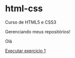 # html-css
 Curso de HTML5 e CSS3 

Gerenciando meus repositórios!

Olá

<a href="https://gabrielsilva6.github.io/html-css/exercícios/ex004/">Executar exercicio 1